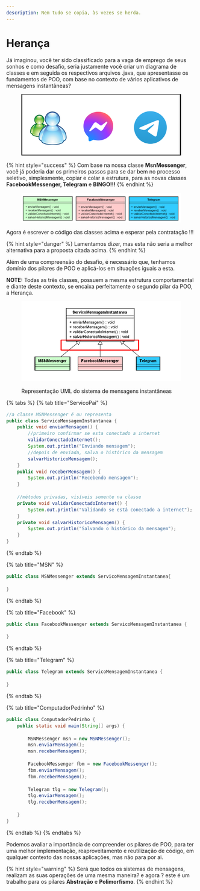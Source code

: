 ```yaml
---
description: Nem tudo se copia, às vezes se herda.
---
```


# Herança

Já imaginou, você ter sido classificado para a vaga de emprego de seus sonhos e como desafio, seria justamente você criar um diagrama de classes e em seguida os respectivos arquivos .java, que apresentasse os fundamentos de POO, com base no contexto de vários aplicativos de mensagens instantâneas?&#x20;

&#x20;

<figure><img src="../../../.gitbook/assets/image (35).png" alt=""><figcaption></figcaption></figure>

{% hint style="success" %}
Com base na nossa classe **MsnMessenger**, você já poderia dar os primeiros passos para se dar bem no processo seletivo, simplesmente, copiar e colar a estrutura, para as novas classes **FacebookMessenger, Telegram** e **BINGO!!!**
{% endhint %}

<figure><img src="../../../.gitbook/assets/image (36).png" alt=""><figcaption></figcaption></figure>

Agora é escrever o código das classes acima e esperar pela contratação !!!

{% hint style="danger" %}
Lamentamos dizer, mas esta não seria a melhor alternativa para a proposta citada acima.
{% endhint %}

Além de uma compreensão do desafio, é necessário que, tenhamos domínio dos pilares de POO e aplicá-los em situações iguais a esta.

**NOTE:** Todas as três classes, possuem a mesma estrutura comportamental e diante deste contexto, se encaixa perfeitamente o segundo pilar da POO, a Herança.

<figure><img src="../../../.gitbook/assets/image (37).png" alt=""><figcaption><p>Representação UML do sistema de mensagens instantâneas</p></figcaption></figure>

{% tabs %}
{% tab title="ServicoPai" %}
```java
//a classe MSNMessenger é ou representa
public class ServicoMensagemInstantanea {
	public void enviarMensagem() {
		//primeiro confirmar se esta conectado a internet
		validarConectadoInternet();
		System.out.println("Enviando mensagem");
		//depois de enviada, salva o histórico da mensagem
		salvarHistoricoMensagem();
	}
	public void receberMensagem() {
		System.out.println("Recebendo mensagem");
	}
	
	//métodos privadas, visíveis somente na classe
	private void validarConectadoInternet() {
		System.out.println("Validando se está conectado a internet");
	}
	private void salvarHistoricoMensagem() {
		System.out.println("Salvando o histórico da mensagem");
	}
}
```
{% endtab %}

{% tab title="MSN" %}
```java
public class MSNMessenger extends ServicoMensagemInstantanea{

}
```
{% endtab %}

{% tab title="Facebook" %}
```java
public class FacebookMessenger extends ServicoMensagemInstantanea {

}
```
{% endtab %}

{% tab title="Telegram" %}
```java
public class Telegram extends ServicoMensagemInstantanea {

}
```
{% endtab %}

{% tab title="ComputadorPedrinho" %}
```java
public class ComputadorPedrinho {
	public static void main(String[] args) {
		
		MSNMessenger msn = new MSNMessenger();
		msn.enviarMensagem();
		msn.receberMensagem();
		
		FacebookMessenger fbm = new FacebookMessenger();
		fbm.enviarMensagem();
		fbm.receberMensagem();
		
		Telegram tlg = new Telegram();
		tlg.enviarMensagem();
		tlg.receberMensagem();
		
	}
}
```
{% endtab %}
{% endtabs %}

Podemos avaliar a importância de compreender os pilares de POO, para ter uma melhor implementação, reaproveitamento e reutilização de código, em qualquer contexto das nossas aplicações, mas não para por ai.

{% hint style="warning" %}
Será que todos os sistemas de mensagens, realizam as suas operações de uma mesma maneira? e agora ? este é um trabalho para os pilares **Abstração** e **Polimorfismo**.
{% endhint %}
